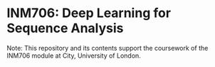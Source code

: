 # INM706: Deep Learning for Sequence Analysis

Note: This repository and its contents support the coursework of the INM706 module at City, University of London.
